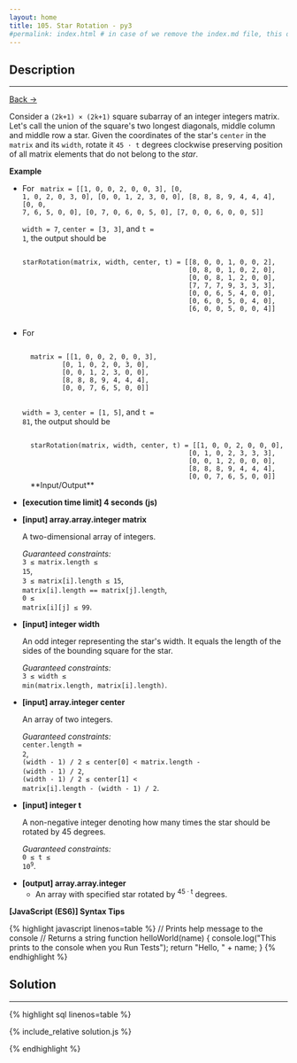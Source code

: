 ```yaml
---
layout: home
title: 105. Star Rotation - py3
#permalink: index.html # in case of we remove the index.md file, this doc will be the index page
---
```


<div class="row">
<div class="columnStmt" markdown="1">

## Description

---

[Back -> ](../README.md)

Consider a <code>(2k+1) × (2k+1)</code> square subarray of an integer integers matrix. Let's call the union of the square's two longest diagonals, middle column and middle row a star. Given the coordinates of the star's <code>center</code> in the <code>matrix</code> and its <code>width</code>, rotate it <code>45 · t</code> degrees clockwise preserving position of all matrix elements that do not belong to the _star_.

**Example**

- For
  <code type='preformat'>
  matrix = [[1, 0, 0, 2, 0, 0, 3],
  [0, 1, 0, 2, 0, 3, 0],
  [0, 0, 1, 2, 3, 0, 0],
  [8, 8, 8, 9, 4, 4, 4],
  [0, 0, 7, 6, 5, 0, 0],
  [0, 7, 0, 6, 0, 5, 0],
  [7, 0, 0, 6, 0, 0, 5]]
  </code>

  <code>width = 7</code>, <code>center = [3, 3]</code>, and <code>t = 1</code>, the output should be

  <code type='preformat'>
  starRotation(matrix, width, center, t) = [[8, 0, 0, 1, 0, 0, 2],
                                            [0, 8, 0, 1, 0, 2, 0],
                                            [0, 0, 8, 1, 2, 0, 0],
                                            [7, 7, 7, 9, 3, 3, 3],
                                            [0, 0, 6, 5, 4, 0, 0],
                                            [0, 6, 0, 5, 0, 4, 0],
                                            [6, 0, 0, 5, 0, 0, 4]]

  </code>

- For

    <code type='preformat'>
    matrix = [[1, 0, 0, 2, 0, 0, 3],
            [0, 1, 0, 2, 0, 3, 0],
            [0, 0, 1, 2, 3, 0, 0],
            [8, 8, 8, 9, 4, 4, 4],
            [0, 0, 7, 6, 5, 0, 0]]
    </code>

  <code>width = 3</code>, <code>center = [1, 5]</code>, and <code>t = 81</code>, the output should be

    <code type='preformat'>
    starRotation(matrix, width, center, t) = [[1, 0, 0, 2, 0, 0, 0],
                                            [0, 1, 0, 2, 3, 3, 3],
                                            [0, 0, 1, 2, 0, 0, 0],
                                            [8, 8, 8, 9, 4, 4, 4],
                                            [0, 0, 7, 6, 5, 0, 0]]
    </code>
  **Input/Output**

- **[execution time limit] 4 seconds (js)**

- **[input] array.array.integer matrix**

  A two-dimensional array of integers.<br>

  _Guaranteed constraints:_<br>
  <code>3 ≤ matrix.length ≤ 15</code>,<br> <code>3 ≤ matrix[i].length ≤ 15</code>,<br> <code>matrix[i].length == matrix[j].length</code>,<br> <code>0 ≤ matrix[i][j] ≤ 99</code>.

- **[input] integer width**

  An odd integer representing the star's width. It equals the length of the sides of the bounding square for the star.<br>

  _Guaranteed constraints:_<br>
  <code>3 ≤ width ≤ min(matrix.length, matrix[i].length)</code>.

- **[input] array.integer center**

  An array of two integers.<br>

  _Guaranteed constraints:_<br>
  <code>center.length = 2</code>,<br> <code>(width - 1) / 2 ≤ center[0] < matrix.length - (width - 1) / 2</code>,<br> <code>(width - 1) / 2 ≤ center[1] < matrix[i].length - (width - 1) / 2</code>.

- **[input] integer t**

  A non-negative integer denoting how many times the star should be rotated by 45 degrees.<br>

  _Guaranteed constraints:_<br>
  <code>0 ≤ t ≤ 10<sup>9</sup></code>.

* **[output] array.array.integer**
  - An array with specified star rotated by <sup>45 · t</sup> degrees.

**[JavaScript (ES6)] Syntax Tips**

{% highlight javascript linenos=table %}
// Prints help message to the console
// Returns a string
function helloWorld(name) {
console.log("This prints to the console when you Run Tests");
return "Hello, " + name;
}
{% endhighlight %}

</div>
<div class="columnSol" markdown="1">

## Solution

---

{% highlight sql linenos=table %}

{% include_relative solution.js %}

{% endhighlight %}

</div>
</div>

